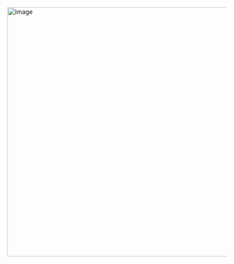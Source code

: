 <img width="528" height="573" alt="image" src="https://github.com/user-attachments/assets/d85a3a49-7bab-4408-a196-0432a63e1410" />
